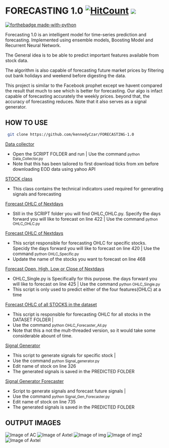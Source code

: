 # FORECASTING 1.0 [![HitCount](http://hits.dwyl.io/kennedyCzar/https://github.com/kennedyCzar/FORECASTING-1.0.svg)](http://hits.dwyl.io/kennedyCzar/https://github.com/kennedyCzar/FORECASTING-1.0) ![](https://img.shields.io/badge/python-v3.6-orange.svg)
[![forthebadge made-with-python](http://ForTheBadge.com/images/badges/made-with-python.svg)](https://www.python.org/)

Forecasting 1.0 is an intelligent model for time-series prediction and forecasting. Implemented using ensemble models, Boosting Model and Recurrent Neural Network.

The General idea is to be able to predict important features available from stock data.

The algorithm is also capable of forecasting future market prices by filtering out bank holidays and weekend before digesting the data.

This project is similar to the Facebook prophet except we havent compared the result that much to see which is better for forecasting. Our algo is infact capable of forecasting accurately the weekly prices. beyond that, the accuracy of forecasting reduces. Note that it also serves as a signal generator.


## HOW TO USE


```bash
 git clone https://github.com/kennedyCzar/FORECASTING-1.0
 ```
 [Data collector](https://github.com/kennedyCzar/FORECASTING-1.0/blob/master/SCRIPTS/Data_Collector.py)
 <ul>
  <li>Open the SCRIPT FOLDER and run  | Use the command <small>python Data_Collector.py</small></li>
  <li>Note that this has been tailored to first download ticks from xm before downloading EOD data using yahoo API</small></li>
</ul>

[STOCK class](https://github.com/kennedyCzar/FORECASTING-1.0/blob/master/SCRIPTS/STOCK.py)
 <ul>
  <li>This class contains the technical indicators used required for generating signals and forecasting</li>
</ul>

[Forecast OHLC of Nextdays](https://github.com/kennedyCzar/FORECASTING-1.0/blob/master/SCRIPTS/OHLC_OHLC.py)
 <ul>
  <li>Still in the SCRIPT folder you will find OHLC_OHLC.py. Specify the days forward you will like to forecast on line 422  | Use the command <small>python OHLC_OHLC.py</small></li>
</ul>

[Forecast OHLC of Nextdays](https://github.com/kennedyCzar/FORECASTING-1.0/blob/master/SCRIPTS/OHLC_Specific.py)
 <ul>
  <li>This script responsible for forecasting OHLC for specific stocks. Specidy the days forward you will like to forecast on line 420 | Use the command <small>python OHLC_Specific.py</small></li>
  <li> Update the name of the stocks you want to forecast on line 468</li>
</ul>

[Forecast Open, High, Low or Close of Nextdays](https://github.com/kennedyCzar/FORECASTING-1.0/blob/master/SCRIPTS/OHLC_Single.py)
 <ul>
  <li> OHLC_Single.py is Specifically for this purpose. the days forward you will like to forecast on line 425  | Use the command <small>python OHLC_Single.py</small></li>
  <li>This script is only used to predict either of the four features(OHLC) at a time</li>
</ul>

[Forecast OHLC of all STOCKS in the dataset](https://github.com/kennedyCzar/FORECASTING-1.0/blob/master/SCRIPTS/OHLC_Forecaster_All.py)
 <ul>
  <li>This script is responsible for forecasting OHLC for all stocks in the DATASET FOLDER  | </li>
  <li>Use the command <small>python OHLC_Forecaster_All.py</small></li>
  <li>Note that this a not the mult-threaded version, so it would take some considerable abount of time.</li>
</ul>

[Signal Generator](https://github.com/kennedyCzar/FORECASTING-1.0/blob/master/SCRIPTS/Signal_generator.py)
 <ul>
  <li>This script to generate signals for specific stock  | </li>
  <li>Use the command <small>python Signal_generator.py</small></li>
  <li>Edit name of stock on line 326</li>
  <li>The generated signals is saved in the PREDICTED FOLDER</li>
</ul>

[Signal Generator Forecaster](https://github.com/kennedyCzar/FORECASTING-1.0/blob/master/SCRIPTS/Signal_Gen_Forecaster.py)
 <ul>
  <li>Script to generate signals and forecast future signals | </li>
  <li>Use the command <small>python Signal_Gen_Forecaster.py</small></li>
  <li>Edit name of stock on line 735</li>
  <li>The generated signals is saved in the PREDICTED FOLDER</li>
</ul>


## OUTPUT IMAGES

![Image of AC](https://github.com/kennedyCzar/FORECASTING-1.0/blob/master/IMAGES/AC.png)
![Image of Axtel](https://github.com/kennedyCzar/FORECASTING-1.0/blob/master/IMAGES/AXTEL1.png)
![Image of img](https://github.com/kennedyCzar/FORECASTING-1.0/blob/master/IMAGES/IMG.png)
![Image of img2](https://github.com/kennedyCzar/FORECASTING-1.0/blob/master/IMAGES/IMG2.png)
![Image of Axtel](https://github.com/kennedyCzar/FORECASTING-1.0/blob/master/IMAGES/CEM1.png)
